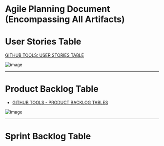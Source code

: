 # Agile Planning Document (Encompassing All Artifacts)

# User Stories Table

[GITHUB TOOLS: USER STORIES TABLE](https://github.com/users/GrandDadDan/projects/3/views/7)

![image](https://github.com/user-attachments/assets/670da4fb-d143-4f0c-9b2e-ba4afb35d279)

---

# Product Backlog Table

- [GITHUB TOOLS - PRODUCT BACKLOG TABLES](https://github.com/users/GrandDadDan/projects/3)

![image](https://github.com/user-attachments/assets/69dcfdd2-c62c-4734-b98c-8da4bb1d0741)

---

# Sprint Backlog Table
